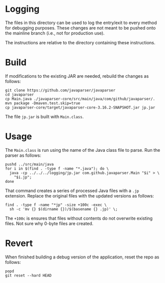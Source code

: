 # Logging

The files in this directory can be used to log the entry/exit to every
method for debugging purposes. These changes are not meant to be pushed
onto the mainline branch (i.e., not for production use).

The instructions are relative to the directory containing these instructions.

# Build

If modifications to the existing JAR are needed, rebuild the changes
as follows:

    git clone https://github.com/javaparser/javaparser
    cd javaparser
    cp Main.java ./javaparser-core/src/main/java/com/github/javaparser/.
    mvn package -Dmaven.test.skip=true
    cp javaparser-core/target/javaparser-core-3.16.2-SNAPSHOT.jar jp.jar

The file `jp.jar` is built with `Main.class`.

# Usage

The `Main.class` is run using the name of the Java class file to parse.
Run the parser as follows:

    pushd ../src/main/java
    for i in $(find . -type f -name "*.java"); do \
      java -cp ../../../logging/jp.jar com.github.javaparser.Main "$i" > \
        "$i.jp";
    done

That command creates a series of processed Java files with a `.jp` extension.
Replace the original files with the updated versions as follows:

    find . -type f -name "*jp" -size +100c -exec \
      sh -c 'mv {} $(dirname {})/$(basename {} .jp)' \;

The `+100c` is ensures that files without contents do not overwrite
existing files. Not sure why 0-byte files are created.

# Revert

When finished building a debug version of the application, reset the repo
as follows:

    popd
    git reset --hard HEAD

